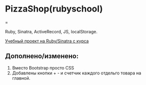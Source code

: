 # PizzaShop(rubyschool)
=

Ruby, Sinatra, ActiveRecord, JS, localStorage.

[Учебный проект на Ruby/Sinatra c курса](https://rubyschool.us/ "Rubyschool")


Дополнено/изменено:
-
1. Вместо Bootstrap просто CSS
2. Добавлены кнопки + - и счетчик каждого отдельго товара на главной.
